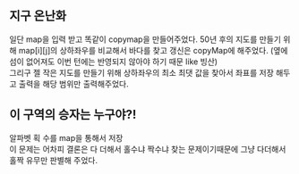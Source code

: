 ## 지구 온난화 

일단 map을 입력 받고 똑같이 copymap을 만들어주었다.
50년 후의 지도를 만들기 위해 map[i][j]의 상하좌우를 비교해서 바다를 찾고 갱신은 copyMap에 해주었다. (옆에 섬이 없어져도 이번 턴에는 반영되지 않아야 하기 때문 like 빙산) \
그리구 젤 작은 지도를 만들기 위해 상하좌우의 최소 최댓 값을 찾아서 좌표를 저장 해두고 출력을 해당 범위만 출력해주었다.


## 이 구역의 승자는 누구야?!

알파벳 획 수를 map을 통해서 저장 \
이 문제는 어차피 결론은 다 더해서 홀수냐 짝수냐 찾는 문제이기때문에 그냥 다더해서 홀짝 유무만 판별해 주었다. 
